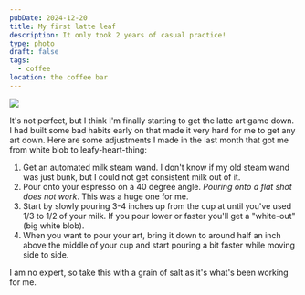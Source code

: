 ```yaml
---
pubDate: 2024-12-20
title: My first latte leaf
description: It only took 2 years of casual practice!
type: photo
draft: false
tags:
  - coffee
location: the coffee bar
---
```

![](@assets/posts/my-first-latte-leaf/PXL_20241214_232645912.jpg)

It's not perfect, but I think I'm finally starting to get the latte art game down. I had built some bad habits early on that made it very hard for me to get any art down. Here are some adjustments I made in the last month that got me from white blob to leafy-heart-thing:&#x20;

1. Get an automated milk steam wand. I don't know if my old steam wand was just bunk, but I could not get consistent milk out of it.
2. Pour onto your espresso on a 40 degree angle. *Pouring onto a flat shot does not work*. This was a huge one for me.
3. Start by slowly pouring 3-4 inches up from the cup at until you've used 1/3 to 1/2 of your milk. If you pour lower or faster you'll get a "white-out" (big white blob). &#x20;
4. When you want to pour your art, bring it down to around half an inch above the middle of your cup and start pouring a bit faster while moving side to side. &#x20;

I am no expert, so take this with a grain of salt as it's what's been working for me.&#x20;
